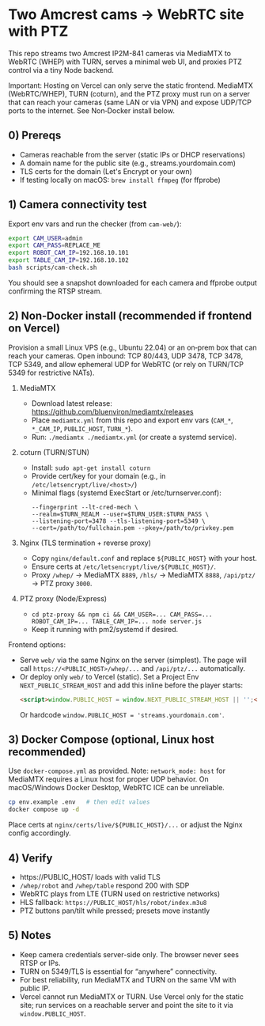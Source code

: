 # Two Amcrest cams → WebRTC site with PTZ

This repo streams two Amcrest IP2M-841 cameras via MediaMTX to WebRTC (WHEP) with TURN, serves a minimal web UI, and proxies PTZ control via a tiny Node backend.

Important: Hosting on Vercel can only serve the static frontend. MediaMTX (WebRTC/WHEP), TURN (coturn), and the PTZ proxy must run on a server that can reach your cameras (same LAN or via VPN) and expose UDP/TCP ports to the internet. See Non‑Docker install below.

## 0) Prereqs

- Cameras reachable from the server (static IPs or DHCP reservations)
- A domain name for the public site (e.g., streams.yourdomain.com)
- TLS certs for the domain (Let's Encrypt or your own)
- If testing locally on macOS: `brew install ffmpeg` (for ffprobe)

## 1) Camera connectivity test

Export env vars and run the checker (from `cam-web/`):

```bash
export CAM_USER=admin
export CAM_PASS=REPLACE_ME
export ROBOT_CAM_IP=192.168.10.101
export TABLE_CAM_IP=192.168.10.102
bash scripts/cam-check.sh
```

You should see a snapshot downloaded for each camera and ffprobe output confirming the RTSP stream.

## 2) Non‑Docker install (recommended if frontend on Vercel)

Provision a small Linux VPS (e.g., Ubuntu 22.04) or an on‑prem box that can reach your cameras. Open inbound: TCP 80/443, UDP 3478, TCP 3478, TCP 5349, and allow ephemeral UDP for WebRTC (or rely on TURN/TCP 5349 for restrictive NATs).

1. MediaMTX
   - Download latest release: https://github.com/bluenviron/mediamtx/releases
   - Place `mediamtx.yml` from this repo and export env vars (`CAM_*`, `*_CAM_IP`, `PUBLIC_HOST`, `TURN_*`).
   - Run: `./mediamtx ./mediamtx.yml` (or create a systemd service).

2. coturn (TURN/STUN)
   - Install: `sudo apt-get install coturn`
   - Provide cert/key for your domain (e.g., in `/etc/letsencrypt/live/<host>/`)
   - Minimal flags (systemd ExecStart or /etc/turnserver.conf):
     ```
     --fingerprint --lt-cred-mech \
     --realm=$TURN_REALM --user=$TURN_USER:$TURN_PASS \
     --listening-port=3478 --tls-listening-port=5349 \
     --cert=/path/to/fullchain.pem --pkey=/path/to/privkey.pem
     ```

3. Nginx (TLS termination + reverse proxy)
   - Copy `nginx/default.conf` and replace `${PUBLIC_HOST}` with your host.
   - Ensure certs at `/etc/letsencrypt/live/${PUBLIC_HOST}/`.
   - Proxy `/whep/` → MediaMTX `8889`, `/hls/` → MediaMTX `8888`, `/api/ptz/` → PTZ proxy `3000`.

4. PTZ proxy (Node/Express)
   - `cd ptz-proxy && npm ci && CAM_USER=... CAM_PASS=... ROBOT_CAM_IP=... TABLE_CAM_IP=... node server.js`
   - Keep it running with pm2/systemd if desired.

Frontend options:
 - Serve `web/` via the same Nginx on the server (simplest). The page will call `https://<PUBLIC_HOST>/whep/...` and `/api/ptz/...` automatically.
 - Or deploy only `web/` to Vercel (static). Set a Project Env `NEXT_PUBLIC_STREAM_HOST` and add this inline before the player starts:
   ```html
   <script>window.PUBLIC_HOST = window.NEXT_PUBLIC_STREAM_HOST || '';</script>
   ```
   Or hardcode `window.PUBLIC_HOST = 'streams.yourdomain.com'`.

## 3) Docker Compose (optional, Linux host recommended)

Use `docker-compose.yml` as provided. Note: `network_mode: host` for MediaMTX requires a Linux host for proper UDP behavior. On macOS/Windows Docker Desktop, WebRTC ICE can be unreliable.

```bash
cp env.example .env   # then edit values
docker compose up -d
```

Place certs at `nginx/certs/live/${PUBLIC_HOST}/...` or adjust the Nginx config accordingly.

## 4) Verify

- https://PUBLIC_HOST/ loads with valid TLS
- `/whep/robot` and `/whep/table` respond 200 with SDP
- WebRTC plays from LTE (TURN used on restrictive networks)
- HLS fallback: `https://PUBLIC_HOST/hls/robot/index.m3u8`
- PTZ buttons pan/tilt while pressed; presets move instantly

## 5) Notes

- Keep camera credentials server-side only. The browser never sees RTSP or IPs.
- TURN on 5349/TLS is essential for “anywhere” connectivity.
- For best reliability, run MediaMTX and TURN on the same VM with public IP.
 - Vercel cannot run MediaMTX or TURN. Use Vercel only for the static site; run services on a reachable server and point the site to it via `window.PUBLIC_HOST`.

